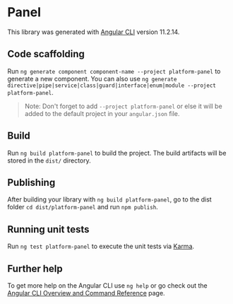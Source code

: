 # Panel

This library was generated with [Angular CLI](https://github.com/angular/angular-cli) version 11.2.14.

## Code scaffolding

Run `ng generate component component-name --project platform-panel` to generate a new component. You can also use `ng generate directive|pipe|service|class|guard|interface|enum|module --project platform-panel`.
> Note: Don't forget to add `--project platform-panel` or else it will be added to the default project in your `angular.json` file. 

## Build

Run `ng build platform-panel` to build the project. The build artifacts will be stored in the `dist/` directory.

## Publishing

After building your library with `ng build platform-panel`, go to the dist folder `cd dist/platform-panel` and run `npm publish`.

## Running unit tests

Run `ng test platform-panel` to execute the unit tests via [Karma](https://karma-runner.github.io).

## Further help

To get more help on the Angular CLI use `ng help` or go check out the [Angular CLI Overview and Command Reference](https://angular.io/cli) page.
